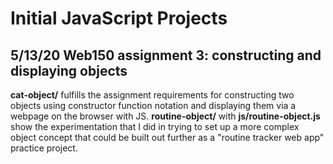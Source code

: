 # Initial JavaScript Projects

## 5/13/20 Web150 assignment 3: constructing and displaying objects
**cat-object/** fulfills the assignment requirements for constructing two objects using constructor function notation and displaying them via a webpage on the browser with JS. **routine-object/** with **js/routine-object.js** show the experimentation that I did in trying to set up a more complex object concept that could be built out further as a "routine tracker web app" practice project. 